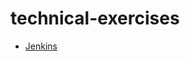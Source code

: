 # technical-exercises

* [Jenkins](https://github.com/Zenika/technocal-exercises/blob/master/jenkins/index.md)
